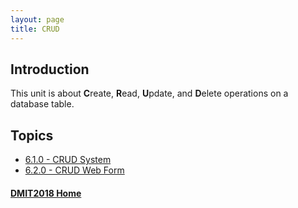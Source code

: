 ```yaml
---
layout: page
title: CRUD
---
```


## Introduction
This unit is about **C**reate, **R**ead, **U**pdate, and **D**elete operations on a database table.

## Topics
* [6.1.0 - CRUD System](6_1_0.md)
* [6.2.0 - CRUD Web Form](6_2_0.md)

#### [DMIT2018 Home](,,/)